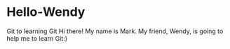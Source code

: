 # Hello-Wendy
Git to learning Git
Hi there! My name is Mark. My friend, Wendy, is going to help me to learn Git:)  

